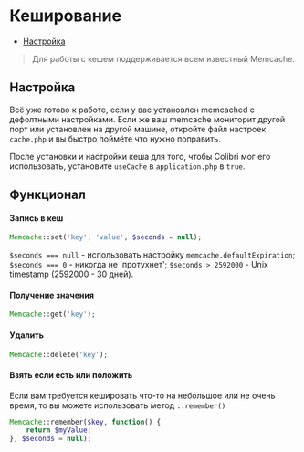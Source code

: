 Кеширование
===========

- [Настройка](#Настройка)

> Для работы с кешем поддерживается всем известный Memcache.


Настройка
---------

Всё уже готово к работе, если у вас установлен memcached c дефолтными настройками.
Если же ваш memcache мониторит другой порт или установлен на другой машине,
откройте файл настроек `cache.php` и вы быстро поймёте что нужно поправить.

После установки и настройки кеша для того, чтобы Colibri мог его использовать,
установите `useCache` в `application.php` в `true`.


Функционал
----------

#### Запись в кеш
```php
Memcache::set('key', 'value', $seconds = null);
```
`$seconds === null`  - использовать настройку `memcache.defaultExpiration`;
`$seconds === 0`     - никогда не 'протухнет';
`$seconds > 2592000` - Unix timestamp (2592000 - 30 дней). 

#### Получение значения
```php
Memcache::get('key');
```

#### Удалить
```php
Memcache::delete('key');
```

#### Взять если есть или положить
Если вам требуется кешировать что-то на небольшое или не очень время,
то вы можете использовать метод `::remember()`
```php
Memcache::remember($key, function() {
	return $myValue;
}, $seconds = null);
```
